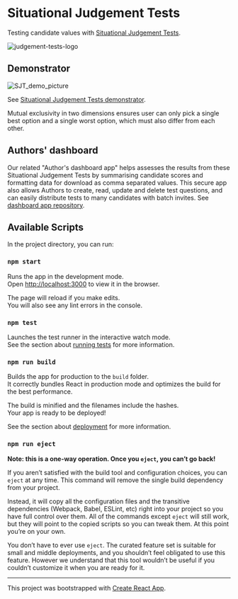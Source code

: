 # Situational Judgement Tests

Testing candidate values with [Situational Judgement Tests](https://en.wikipedia.org/wiki/Situational_judgement_test).

![judgement-tests-logo](https://user-images.githubusercontent.com/37618836/50683939-c5291780-100b-11e9-8bbc-0ba27ca28872.png)

## Demonstrator

![SJT_demo_picture](https://user-images.githubusercontent.com/37618836/80912292-e13de580-8d33-11ea-82a0-cb2444e200a3.jpg)

See [Situational Judgement Tests demonstrator](http://dancewith.co.uk/sjt/).

Mutual exclusivity in two dimensions ensures user can only pick a single best option and a single worst option, which must also differ from each other. 

## Authors' dashboard

Our related "Author's dashboard app" helps assesses the results from these Situational Judgement Tests by summarising candidate scores and formatting data for download as comma separated values. This secure app also allows Authors to create, read, update and delete test questions, and can easily distribute tests to many candidates with batch invites. See [dashboard app repository](https://github.com/martinmphil/judgement_tests_author). 

## Available Scripts

In the project directory, you can run:

### `npm start`

Runs the app in the development mode.<br />
Open [http://localhost:3000](http://localhost:3000) to view it in the browser.

The page will reload if you make edits.<br />
You will also see any lint errors in the console.

### `npm test`

Launches the test runner in the interactive watch mode.<br />
See the section about [running tests](https://facebook.github.io/create-react-app/docs/running-tests) for more information.

### `npm run build`

Builds the app for production to the `build` folder.<br />
It correctly bundles React in production mode and optimizes the build for the best performance.

The build is minified and the filenames include the hashes.<br />
Your app is ready to be deployed!

See the section about [deployment](https://facebook.github.io/create-react-app/docs/deployment) for more information.

### `npm run eject`

**Note: this is a one-way operation. Once you `eject`, you can’t go back!**

If you aren’t satisfied with the build tool and configuration choices, you can `eject` at any time. This command will remove the single build dependency from your project.

Instead, it will copy all the configuration files and the transitive dependencies (Webpack, Babel, ESLint, etc) right into your project so you have full control over them. All of the commands except `eject` will still work, but they will point to the copied scripts so you can tweak them. At this point you’re on your own.

You don’t have to ever use `eject`. The curated feature set is suitable for small and middle deployments, and you shouldn’t feel obligated to use this feature. However we understand that this tool wouldn’t be useful if you couldn’t customize it when you are ready for it.

----------

This project was bootstrapped with [Create React App](https://github.com/facebook/create-react-app).
